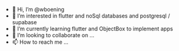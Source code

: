- 👋 Hi, I’m @wboening
- 👀 I’m interested in flutter and noSql databases and postgresql / supabase
- 🌱 I’m currently learning flutter and ObjectBox to implement apps
- 💞️ I’m looking to collaborate on ...
- 📫 How to reach me ...

<!---
wboening/wboening is a ✨ special ✨ repository because its `README.md` (this file) appears on your GitHub profile.
You can click the Preview link to take a look at your changes.
--->
